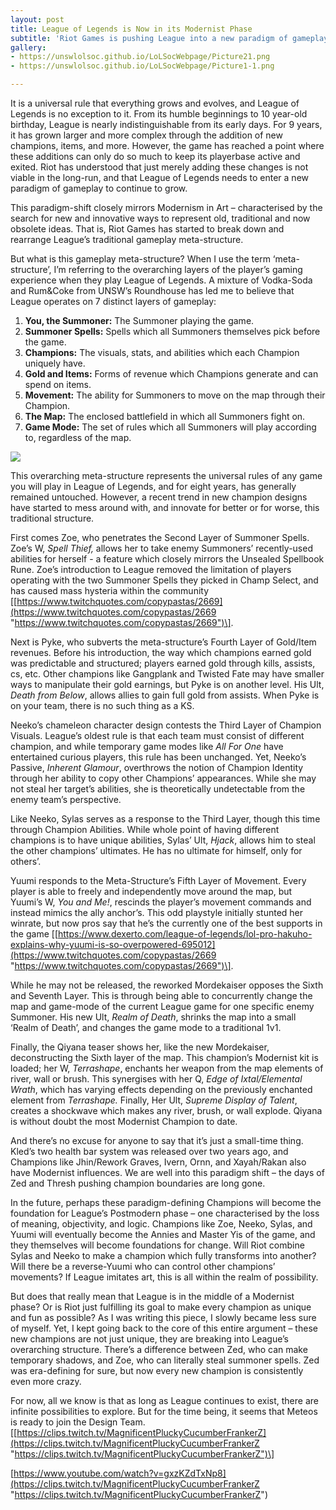 ```yaml
---
layout: post
title: League of Legends is Now in its Modernist Phase
subtitle: 'Riot Games is pushing League into a new paradigm of gameplay. '
gallery:
- https://unswlolsoc.github.io/LoLSocWebpage/Picture21.png
- https://unswlolsoc.github.io/LoLSocWebpage/Picture1-1.png

---
```

It is a universal rule that everything grows and evolves, and League of Legends is no exception to it. From its humble beginnings to 10 year-old birthday, League is nearly indistinguishable from its early days. For 9 years, it has grown larger and more complex through the addition of new champions, items, and more. However, the game has reached a point where these additions can only do so much to keep its playerbase active and exited. Riot has understood that just merely adding these changes is not viable in the long-run, and that League of Legends needs to enter a new paradigm of gameplay to continue to grow.

This paradigm-shift closely mirrors Modernism in Art – characterised by the search for new and innovative ways to represent old, traditional and now obsolete ideas. That is, Riot Games has started to break down and rearrange League’s traditional gameplay meta-structure.

But what is this gameplay meta-structure? When I use the term ‘meta-structure’, I’m referring to the overarching layers of the player’s gaming experience when they play League of Legends. A mixture of Vodka-Soda and Rum&Coke from UNSW’s Roundhouse has led me to believe that League operates on 7 distinct layers of gameplay:

1. **You, the Summoner:** The Summoner playing the game.
2. **Summoner Spells:** Spells which all Summoners themselves pick before the game.
3. **Champions:** The visuals, stats, and abilities which each Champion uniquely have.
4. **Gold and Items:** Forms of revenue which Champions generate and can spend on items.
5. **Movement:** The ability for Summoners to move on the map through their Champion.
6. **The Map:** The enclosed battlefield in which all Summoners fight on.
7. **Game Mode:** The set of rules which all Summoners will play according to, regardless of the map.

![](https://unswlolsoc.github.io/LoLSocWebpage/uploads/Picture1-1.png)

This overarching meta-structure represents the universal rules of any game you will play in League of Legends, and for eight years, has generally remained untouched. However, a recent trend in new champion designs have started to mess around with, and innovate for better or for worse, this traditional structure.

First comes Zoe, who penetrates the Second Layer of Summoner Spells. Zoe’s W, _Spell Thief,_ allows her to take enemy Summoners’ recently-used abilities for herself - a feature which closely mirrors the Unsealed Spellbook Rune. Zoe’s introduction to League removed the limitation of players operating with the two Summoner Spells they picked in Champ Select, and has caused mass hysteria within the community \[[https://www.twitchquotes.com/copypastas/2669](https://www.twitchquotes.com/copypastas/2669 "https://www.twitchquotes.com/copypastas/2669")\].

Next is Pyke, who subverts the meta-structure’s Fourth Layer of Gold/Item revenues. Before his introduction, the way which champions earned gold was predictable and structured; players earned gold through kills, assists, cs, etc. Other champions like Gangplank and Twisted Fate may have smaller ways to manipulate their gold earnings, but Pyke is on another level. His Ult, _Death from Below_, allows allies to gain full gold from assists. When Pyke is on your team, there is no such thing as a KS.

Neeko’s chameleon character design contests the Third Layer of Champion Visuals. League’s oldest rule is that each team must consist of different champion, and while temporary game modes like _All For One_ have entertained curious players, this rule has been unchanged. Yet, Neeko’s Passive, _Inherent Glamour_, overthrows the notion of Champion Identity through her ability to copy other Champions’ appearances. While she may not steal her target’s abilities, she is theoretically undetectable from the enemy team’s perspective.

Like Neeko, Sylas serves as a response to the Third Layer, though this time through Champion Abilities. While whole point of having different champions is to have unique abilities, Sylas’ Ult, _Hjack_, allows him to steal the other champions’ ultimates. He has no ultimate for himself, only for others’.

Yuumi responds to the Meta-Structure’s Fifth Layer of Movement. Every player is able to freely and independently move around the map, but Yuumi’s W, _You and Me!_, rescinds the player’s movement commands and instead mimics the ally anchor’s. This odd playstyle initially stunted her winrate, but now pros say that he’s the currently one of the best supports in the game \[[https://www.dexerto.com/league-of-legends/lol-pro-hakuho-explains-why-yuumi-is-so-overpowered-695012](https://www.twitchquotes.com/copypastas/2669 "https://www.twitchquotes.com/copypastas/2669")\].

While he may not be released, the reworked Mordekaiser opposes the Sixth and Seventh Layer. This is through being able to concurrently change the map and game-mode of the current League game for one specific enemy Summoner. His new Ult, _Realm of Death_, shrinks the map into a small ‘Realm of Death’, and changes the game mode to a traditional 1v1.

Finally, the Qiyana teaser shows her, like the new Mordekaiser, deconstructing the Sixth layer of the map. This champion’s Modernist kit is loaded; her W, _Terrashape_, enchants her weapon from the map elements of river, wall or brush. This synergises with her Q, _Edge of Ixtal/Elemental Wrath_, which has varying effects depending on the previously enchanted element from _Terrashape._ Finally, Her Ult, _Supreme Display of Talent_, creates a shockwave which makes any river, brush, or wall explode. Qiyana is without doubt the most Modernist Champion to date.

And there’s no excuse for anyone to say that it’s just a small-time thing. Kled’s two health bar system was released over two years ago, and Champions like Jhin/Rework Graves, Ivern, Ornn, and Xayah/Rakan also have Modernist influences. We are well into this paradigm shift – the days of Zed and Thresh pushing champion boundaries are long gone.

In the future, perhaps these paradigm-defining Champions will become the foundation for League’s Postmodern phase – one characterised by the loss of meaning, objectivity, and logic. Champions like Zoe, Neeko, Sylas, and Yuumi will eventually become the Annies and Master Yis of the game, and they themselves will become foundations for change. Will Riot combine Sylas and Neeko to make a champion which fully transforms into another? Will there be a reverse-Yuumi who can control other champions’ movements? If League imitates art, this is all within the realm of possibility.

But does that really mean that League is in the middle of a Modernist phase? Or is Riot just fulfilling its goal to make every champion as unique and fun as possible? As I was writing this piece, I slowly became less sure of myself. Yet, I kept going back to the core of this entire argument – these new champions are not just unique, they are breaking into League’s overarching structure. There’s a difference between Zed, who can make temporary shadows, and Zoe, who can literally steal summoner spells. Zed was era-defining for sure, but now every new champion is consistently even more crazy.

For now, all we know is that as long as League continues to exist, there are infinite possibilities to explore. But for the time being, it seems that Meteos is ready to join the Design Team. \[[https://clips.twitch.tv/MagnificentPluckyCucumberFrankerZ](https://clips.twitch.tv/MagnificentPluckyCucumberFrankerZ "https://clips.twitch.tv/MagnificentPluckyCucumberFrankerZ")\]

[https://www.youtube.com/watch?v=gxzKZdTxNp8](https://clips.twitch.tv/MagnificentPluckyCucumberFrankerZ "https://clips.twitch.tv/MagnificentPluckyCucumberFrankerZ")